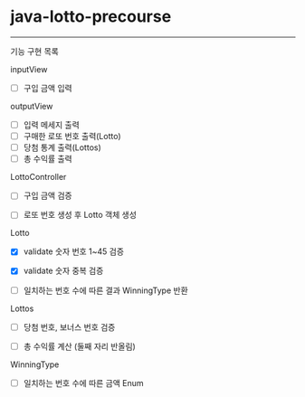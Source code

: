 # java-lotto-precourse
---
기능 구현 목록

inputView
- [ ] 구입 금액 입력


outputView
- [ ] 입력 메세지 출력
- [ ] 구매한 로또 번호 출력(Lotto)
- [ ] 당첨 통계 출력(Lottos)
- [ ] 총 수익률 출력

LottoController
- [ ] 구입 금액 검증
- [ ] 로또 번호 생성 후 Lotto 객체 생성


Lotto
- [x] validate 숫자 번호 1~45 검증
- [x] validate 숫자 중복 검증
- [ ] 일치하는 번호 수에 따른 결과 WinningType 반환


Lottos
- [ ] 당첨 번호, 보너스 번호 검증
- [ ] 총 수익률 계산 (둘째 자리 반올림)


WinningType
- [ ] 일치하는 번호 수에 따른 금액 Enum
